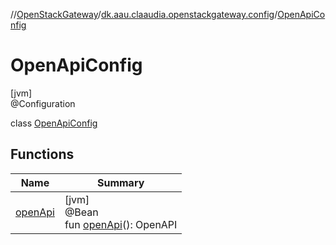 //[OpenStackGateway](../../../index.md)/[dk.aau.claaudia.openstackgateway.config](../index.md)/[OpenApiConfig](index.md)

# OpenApiConfig

[jvm]\
@Configuration

class [OpenApiConfig](index.md)

## Functions

| Name | Summary |
|---|---|
| [openApi](open-api.md) | [jvm]<br>@Bean<br>fun [openApi](open-api.md)(): OpenAPI |
